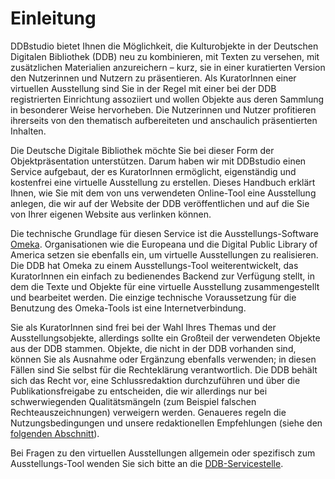 # Einleitung

DDBstudio bietet Ihnen die Möglichkeit, die Kulturobjekte in der Deutschen Digitalen Bibliothek (DDB) neu zu kombinieren, mit Texten zu versehen, mit zusätzlichen Materialien anzureichern – kurz, sie in einer kuratierten Version den Nutzerinnen und Nutzern zu präsentieren. Als KuratorInnen einer virtuellen Ausstellung sind Sie in der Regel mit einer bei der DDB registrierten Einrichtung assoziiert und wollen Objekte aus deren Sammlung in besonderer Weise hervorheben. Die Nutzerinnen und Nutzer profitieren ihrerseits von den thematisch aufbereiteten und anschaulich präsentierten Inhalten.

Die Deutsche Digitale Bibliothek möchte Sie bei dieser Form der Objektpräsentation unterstützen. Darum haben wir mit DDBstudio einen Service aufgebaut, der es KuratorInnen ermöglicht, eigenständig und kostenfrei eine virtuelle Ausstellung zu erstellen. Dieses Handbuch erklärt Ihnen, wie Sie mit dem von uns verwendeten Online-Tool eine Ausstellung anlegen, die wir auf der Website der DDB veröffentlichen und auf die Sie von Ihrer eigenen Website aus verlinken können.

Die technische Grundlage für diesen Service ist die Ausstellungs-Software [Omeka](https://omeka.org/). Organisationen wie die Europeana und die Digital Public Library of America setzen sie ebenfalls ein, um virtuelle Ausstellungen zu realisieren. Die DDB hat Omeka zu einem Ausstellungs-Tool weiterentwickelt, das KuratorInnen ein einfach zu bedienendes Backend zur Verfügung stellt, in dem die Texte und Objekte für eine virtuelle Ausstellung zusammengestellt und bearbeitet werden. Die einzige technische Voraussetzung für die Benutzung des Omeka-Tools ist eine Internetverbindung.

Sie als KuratorInnen sind frei bei der Wahl Ihres Themas und der Ausstellungsobjekte, allerdings sollte ein Großteil der verwendeten Objekte  aus der DDB stammen. Objekte, die nicht in der DDB vorhanden sind, können Sie als Ausnahme oder Ergänzung ebenfalls verwenden; in diesen Fällen sind Sie selbst für die Rechteklärung verantwortlich. Die DDB behält sich das Recht vor, eine Schlussredaktion durchzuführen und über die Publikationsfreigabe zu entscheiden, die wir allerdings nur bei schwerwiegenden Qualitätsmängeln (zum Beispiel falschen Rechteauszeichnungen) verweigern werden. Genaueres regeln die Nutzungsbedingungen und unsere redaktionellen Empfehlungen (siehe den [folgenden Abschnitt][1]).

Bei Fragen zu den virtuellen Ausstellungen allgemein oder spezifisch zum Ausstellungs-Tool wenden Sie sich bitte an die [DDB-Servicestelle](mailto:service@deutsche-digitale-bibliothek.de).

[1]: /empfehlungen/index.html "zu den redaktionellen Empfehlungen"
